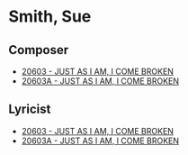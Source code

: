 # Smith, Sue

## Composer

- [20603 - JUST AS I AM, I COME BROKEN](/hymns/20603.md)
- [20603A - JUST AS I AM, I COME BROKEN](/hymns/20603A.md)

## Lyricist

- [20603 - JUST AS I AM, I COME BROKEN](/hymns/20603.md)
- [20603A - JUST AS I AM, I COME BROKEN](/hymns/20603A.md)

